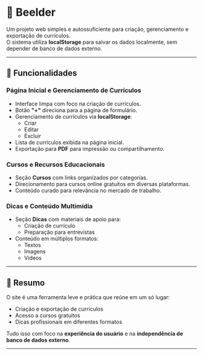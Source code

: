 # 📄 Beelder

Um projeto web simples e autossuficiente para criação, gerenciamento e exportação de currículos.  
O sistema utiliza **localStorage** para salvar os dados localmente, sem depender de banco de dados externo.  

---

## 🚀 Funcionalidades

### Página Inicial e Gerenciamento de Currículos
- Interface limpa com foco na criação de currículos.
- Botão **"+"** direciona para a página de formulário.
- Gerenciamento de currículos via **localStorage**:
  - Criar
  - Editar
  - Excluir
- Lista de currículos exibida na página inicial.
- Exportação para **PDF** para impressão ou compartilhamento.

### Cursos e Recursos Educacionais
- Seção **Cursos** com links organizados por categorias.
- Direcionamento para cursos online gratuitos em diversas plataformas.
- Conteúdo curado para relevância no mercado de trabalho.

### Dicas e Conteúdo Multimídia
- Seção **Dicas** com materiais de apoio para:
  - Criação de currículo
  - Preparação para entrevistas
- Conteúdo em múltiplos formatos:
  - Textos
  - Imagens
  - Vídeos  

---

## 📌 Resumo
O site é uma ferramenta leve e prática que reúne em um só lugar:
- Criação e exportação de currículos
- Acesso a cursos gratuitos
- Dicas profissionais em diferentes formatos  

Tudo isso com foco na **experiência do usuário** e na **independência de banco de dados externo**.  

---
